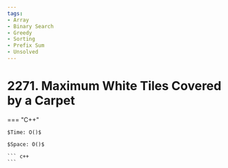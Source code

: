 ```yaml
---
tags:
- Array
- Binary Search
- Greedy
- Sorting
- Prefix Sum
- Unsolved
---
```



# 2271. Maximum White Tiles Covered by a Carpet

=== "C++"

    $Time: O()$

    $Space: O()$

    ``` c++
    ```